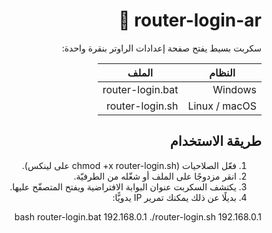 <div dir="rtl" align="right">

# router-login-ar 🚀

سكربت بسيط يفتح صفحة إعدادات الراوتر بنقرة واحدة:

| النظام | الملف |
|--------|-------|
| Windows | router-login.bat |
| Linux / macOS | router-login.sh |

## طريقة الاستخدام
1. فعّل الصلاحيات (‎chmod +x router-login.sh على لينكس).
2. انقر مزدوجًا على الملف أو شغّله من الطرفيّة.  
3. يكتشف السكربت عنوان البوابة الافتراضية ويفتح المتصفّح عليها.  
4. بديلًا عن ذلك يمكنك تمرير IP يدويًّا:  
   
bash
   router-login.bat 192.168.0.1
   ./router-login.sh 192.168.0.1
